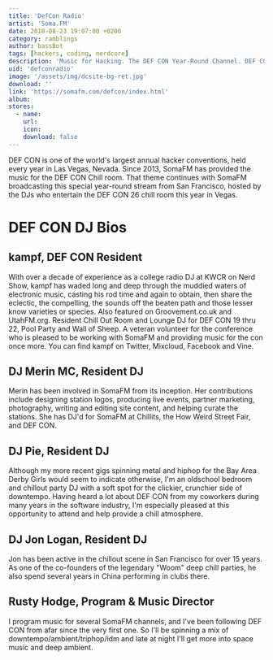 ```yaml
---
title: 'DefCon Radio'
artist: 'Soma.FM'
date: 2018-08-23 19:07:00 +0200
category: ramblings
author: bassBot
tags: [hackers, coding, nerdcore]
description: 'Music for Hacking. The DEF CON Year-Round Channel. DEF CON is one of the world''s largest annual hacker conventions, held every year in Las Vegas, Nevada. Since 2013, SomaFM has provided the music for the DEF CON Chill room.'
uid: 'defconradio'
image: '/assets/img/dcsite-bg-ret.jpg'
download: ''
link: 'https://somafm.com/defcon/index.html'
album: 
stores:
  - name:
    url: 
    icon: 
    download: false
---
```

DEF CON is one of the world's largest annual hacker conventions, held every year in Las Vegas, Nevada. Since 2013, SomaFM has provided the music for the DEF CON Chill room. That theme continues with SomaFM broadcasting this special year-round stream from San Francisco, hosted by the DJs who entertain the DEF CON 26 chill room this year in Vegas. 


# DEF CON DJ Bios

## kampf, DEF CON Resident

With over a decade of experience as a college radio DJ at KWCR on Nerd Show, kampf has waded long and deep through the muddied waters of electronic music, casting his rod time and again to obtain, then share the eclectic, the compelling, the sounds off the beaten path and those lesser know varieties or species. Also featured on Groovement.co.uk and UtahFM.org.
Resident Chill Out Room and Lounge DJ for DEF CON 19 thru 22, Pool Party and Wall of Sheep. A veteran volunteer for the conference who is pleased to be working with SomaFM and providing music for the con once more.
You can find kampf on Twitter, Mixcloud, Facebook and Vine.

## DJ Merin MC, Resident DJ

Merin has been involved in SomaFM from its inception. Her contributions include designing station logos, producing live events, partner marketing, photography, writing and editing site content, and helping curate the stations. She has DJ'd for SomaFM at Chillits, the How Weird Street Fair, and DEF CON.

## DJ Pie, Resident DJ

Although my more recent gigs spinning metal and hiphop for the Bay Area Derby Girls would seem to indicate otherwise, I'm an oldschool bedroom and chillout party DJ with a soft spot for the clickier, crunchier side of downtempo. Having heard a lot about DEF CON from my coworkers during many years in the software industry, I'm especially pleased at this opportunity to attend and help provide a chill atmosphere.

## DJ Jon Logan, Resident DJ

Jon has been active in the chillout scene in San Francisco for over 15 years. As one of the co-founders of the legendary "Woom" deep chill parties, he also spend several years in China performing in clubs there.

## Rusty Hodge, Program & Music Director

I program music for several SomaFM channels, and I've been following DEF CON from afar since the very first one. So I'll be spinning a mix of downtempo/ambient/triphop/idm and late at night I'll get more into space music and deep ambient. 
